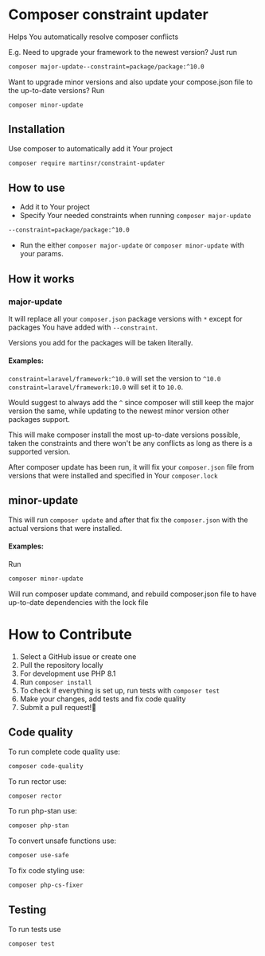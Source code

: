# Composer constraint updater

Helps You automatically resolve composer conflicts

E.g. Need to upgrade your framework to the newest version? Just run
```bash
composer major-update--constraint=package/package:^10.0
```
Want to upgrade minor versions and also update your compose.json file to the up-to-date versions? Run
```
composer minor-update
```

## Installation

Use composer to automatically add it Your project

```bash
composer require martinsr/constraint-updater
```

## How to use

- Add it to Your project
- Specify Your needed constraints when running `composer major-update`
```bash
--constraint=package/package:^10.0
```
- Run the either `composer major-update` or `composer minor-update` with your params.

## How it works

### major-update

It will replace all your `composer.json` package versions with `*` except for packages You have added with `--constraint`.

Versions you add for the packages will be taken literally.

#### Examples:
`constraint=laravel/framework:^10.0` will set the version to `^10.0` `constraint=laravel/framework:10.0` will set it to `10.0`.

Would suggest to always add the `^` since composer will still keep the major version the same, while updating to the newest minor version other packages support.

This will make composer install the most up-to-date versions possible, taken the constraints and there won't be any conflicts as long as there is a supported version.

After composer update has been run, it will fix your `composer.json` file from versions that were installed and specified in Your `composer.lock`

## minor-update

This will run `composer update` and after that fix the `composer.json` with the actual versions that were installed.

#### Examples:

Run
```bash
composer minor-update
```
Will run composer update command, and rebuild composer.json file to have up-to-date dependencies with the lock file

# How to Contribute
1. Select a GitHub issue or create one
2. Pull the repository locally
3. For development use PHP 8.1
4. Run `composer install`
5. To check if everything is set up, run tests with `composer test`
6. Make your changes, add tests and fix code quality
7. Submit a pull request!🎉

## Code quality
To run complete code quality use:
```bash
composer code-quality
```
To run rector use:
```bash
composer rector
```
To run php-stan use:
```bash
composer php-stan
```
To convert unsafe functions use:
```bash
composer use-safe
```
To fix code styling use:
```bash
composer php-cs-fixer
```
## Testing
To run tests use
```bash
composer test
```